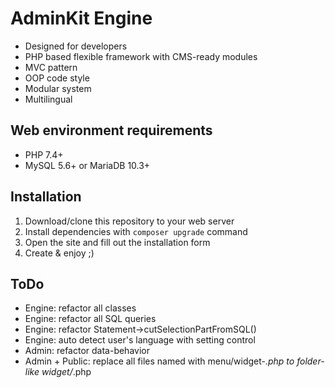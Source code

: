 # AdminKit Engine
* Designed for developers
* PHP based flexible framework with CMS-ready modules
* MVC pattern
* OOP code style
* Modular system
* Multilingual

## Web environment requirements
* PHP 7.4+
* MySQL 5.6+ or MariaDB 10.3+

## Installation
1. Download/clone this repository to your web server
2. Install dependencies with `composer upgrade` command
3. Open the site and fill out the installation form
4. Create & enjoy ;)

## ToDo
* Engine: refactor all classes
* Engine: refactor all SQL queries
* Engine: refactor Statement->cutSelectionPartFromSQL()
* Engine: auto detect user's language with setting control
* Admin: refactor data-behavior
* Admin + Public: replace all files named with menu/widget-*.php to folder-like widget/*.php
